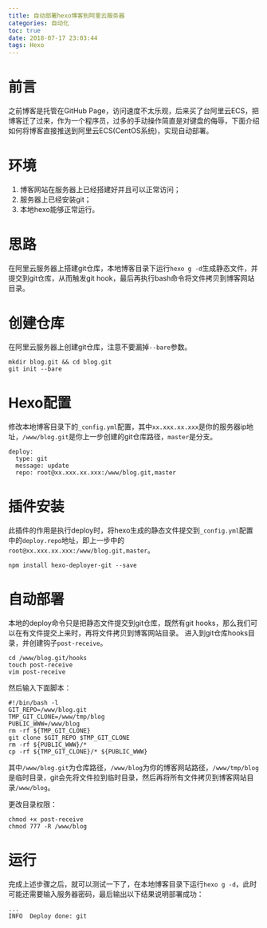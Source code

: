 ```yaml
---
title: 自动部署hexo博客到阿里云服务器
categories: 自动化
toc: true
date: 2018-07-17 23:03:44
tags: Hexo
---
```


# 前言
之前博客是托管在GitHub Page，访问速度不太乐观，后来买了台阿里云ECS，把博客迁了过来，作为一个程序员，过多的手动操作简直是对键盘的侮辱，下面介绍如何将博客直接推送到阿里云ECS(CentOS系统)，实现自动部署。

# 环境
1. 博客网站在服务器上已经搭建好并且可以正常访问；
2. 服务器上已经安装git；
3. 本地hexo能够正常运行。

# 思路
在阿里云服务器上搭建git仓库，本地博客目录下运行`hexo g -d`生成静态文件，并提交到git仓库，从而触发git hook，最后再执行bash命令将文件拷贝到博客网站目录。

# 创建仓库
在阿里云服务器上创建git仓库，注意不要漏掉`--bare`参数。
```
mkdir blog.git && cd blog.git
git init --bare
```

# Hexo配置
修改本地博客目录下的`_config.yml`配置，其中`xx.xxx.xx.xxx`是你的服务器ip地址，`/www/blog.git`是你上一步创建的git仓库路径，`master`是分支。
```
deploy:
  type: git
  message: update
  repo: root@xx.xxx.xx.xxx:/www/blog.git,master
```

# 插件安装
此插件的作用是执行deploy时，将hexo生成的静态文件提交到`_config.yml`配置中的`deploy.repo`地址，即上一步中的`root@xx.xxx.xx.xxx:/www/blog.git,master`。
```
npm install hexo-deployer-git --save
```

# 自动部署
本地的deploy命令只是把静态文件提交到git仓库，既然有git hooks，那么我们可以在有文件提交上来时，再将文件拷贝到博客网站目录。
进入到git仓库hooks目录，并创建钩子`post-receive`。
```
cd /www/blog.git/hooks
touch post-receive
vim post-receive
```
然后输入下面脚本：
```
#!/bin/bash -l
GIT_REPO=/www/blog.git
TMP_GIT_CLONE=/www/tmp/blog
PUBLIC_WWW=/www/blog
rm -rf ${TMP_GIT_CLONE}
git clone $GIT_REPO $TMP_GIT_CLONE
rm -rf ${PUBLIC_WWW}/*
cp -rf ${TMP_GIT_CLONE}/* ${PUBLIC_WWW}
```
其中`/www/blog.git`为仓库路径，`/www/blog`为你的博客网站路径，`/www/tmp/blog`是临时目录，git会先将文件拉到临时目录，然后再将所有文件拷贝到博客网站目录`/www/blog`。

更改目录权限：
```
chmod +x post-receive
chmod 777 -R /www/blog
```

# 运行
完成上述步骤之后，就可以测试一下了，在本地博客目录下运行`hexo g -d`，此时可能还需要输入服务器密码，最后输出以下结果说明部署成功：
```
...
INFO  Deploy done: git
```